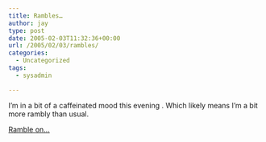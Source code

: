 ```yaml
---
title: Rambles…
author: jay
type: post
date: 2005-02-03T11:32:36+00:00
url: /2005/02/03/rambles/
categories:
  - Uncategorized
tags:
  - sysadmin

---
```

I’m in a bit of a caffeinated mood this evening . Which likely means I’m a bit more rambly than usual.

[Ramble on…][1]

 [1]: //people.engr.ncsu.edu/jayoung/site/pages/-37ff51bdc5aaf07e42d7cce1028c6165"